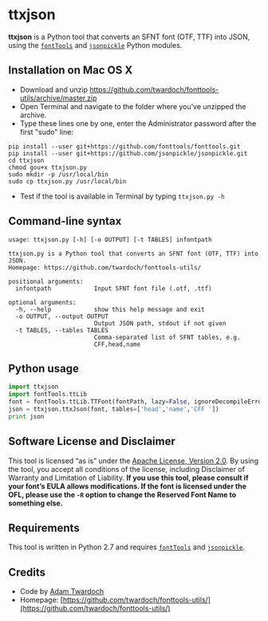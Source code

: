 ttxjson
=======

**ttxjson** is a Python tool that converts an SFNT font (OTF, TTF)
into JSON, using the [`fontTools`](https://github.com/fonttools/fonttools/) and [`jsonpickle`](https://github.com/jsonpickle/jsonpickle) Python modules.

Installation on Mac OS X
------------------------
* Download and unzip https://github.com/twardoch/fonttools-utils/archive/master.zip
* Open Terminal and navigate to the folder where you’ve unzipped the archive.
* Type these lines one by one, enter the Administrator password after the first "sudo" line: 
```
pip install --user git+https://github.com/fonttools/fonttools.git
pip install --user git+https://github.com/jsonpickle/jsonpickle.git
cd ttxjson
chmod gou+x ttxjson.py
sudo mkdir -p /usr/local/bin
sudo cp ttxjson.py /usr/local/bin
```
* Test if the tool is available in Terminal by typing `ttxjson.py -h`

Command-line syntax
-------------------
```
usage: ttxjson.py [-h] [-o OUTPUT] [-t TABLES] infontpath

ttxjson.py is a Python tool that converts an SFNT font (OTF, TTF) into JSON.
Homepage: https://github.com/twardoch/fonttools-utils/

positional arguments:
  infontpath            Input SFNT font file (.otf, .ttf)

optional arguments:
  -h, --help            show this help message and exit
  -o OUTPUT, --output OUTPUT
                        Output JSON path, stdout if not given
  -t TABLES, --tables TABLES
                        Comma-separated list of SFNT tables, e.g.
                        CFF,head,name
```

Python usage
------------

```python
import ttxjson
import fontTools.ttLib
font = fontTools.ttLib.TTFont(fontPath, lazy=False, ignoreDecompileErrors=True)
json = ttxjson.ttxJson(font, tables=['head','name','CFF '])
print json
```

Software License and Disclaimer
-------------------------------
This tool is licensed “as is” under the [Apache License, Version 2.0](http://www.apache.org/licenses/LICENSE-2.0). By using the tool, you accept all conditions of the license, including Disclaimer of Warranty and Limitation of Liability. **If you use this tool, please consult if your font’s EULA allows modifications. If the font is licensed under the OFL, please use the `-R` option to change the Reserved Font Name to something else.** 

Requirements
------------
This tool is written in Python 2.7 and requires [`fontTools`](https://github.com/fonttools/fonttools/) and [`jsonpickle`](https://github.com/jsonpickle/jsonpickle). 

Credits
-------
* Code by [Adam Twardoch](./AUTHORS) 
* Homepage: [https://github.com/twardoch/fonttools-utils/](https://github.com/twardoch/fonttools-utils/)